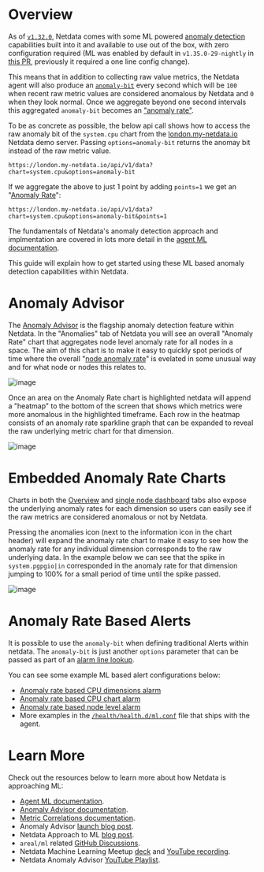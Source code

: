 <!--
title: "Machine learning (ML) powered anomaly detection"
description: "Detect anomalies in any system, container, or application in your infrastructure with machine learning and the open-source Netdata Agent."
image: /img/seo/guides/monitor/anomaly-detection.png
author: "Andrew Maguire"
author_title: "Analytics & ML Lead"
author_img: "/img/authors/andy-maguire.jpg"
custom_edit_url: https://github.com/netdata/netdata/edit/master/docs/guides/monitor/anomaly-detection.md
-->



# Overview

As of [`v1.32.0`](https://github.com/netdata/netdata/releases/tag/v1.32.0), Netdata comes with some ML powered [anomaly detection](https://en.wikipedia.org/wiki/Anomaly_detection) capabilities built into it and available to use out of the box, with zero configuration required (ML was enabled by default in `v1.35.0-29-nightly` in [this PR](https://github.com/netdata/netdata/pull/13158), previously it required a one line config change).

This means that in addition to collecting raw value metrics, the Netdata agent will also produce an [`anomaly-bit`](https://learn.netdata.cloud/docs/agent/ml#anomaly-bit---100--anomalous-0--normal) every second which will be `100` when recent raw metric values are considered anomalous by Netdata and `0` when they look normal. Once we aggregate beyond one second intervals this aggregated `anomaly-bit` becomes an ["anomaly rate"](https://learn.netdata.cloud/docs/agent/ml#anomaly-rate---averageanomaly-bit).

To be as concrete as possible, the below api call shows how to access the raw anomaly bit of the `system.cpu` chart from the [london.my-netdata.io](https://london.my-netdata.io) Netdata demo server. Passing `options=anomaly-bit` returns the anomay bit instead of the raw metric value.

```
https://london.my-netdata.io/api/v1/data?chart=system.cpu&options=anomaly-bit
```

If we aggregate the above to just 1 point by adding `points=1` we get an "[Anomaly Rate](https://learn.netdata.cloud/docs/agent/ml#anomaly-rate---averageanomaly-bit)":

```
https://london.my-netdata.io/api/v1/data?chart=system.cpu&options=anomaly-bit&points=1
```

The fundamentals of Netdata's anomaly detection approach and implmentation are covered in lots more detail in the [agent ML documentation](https://learn.netdata.cloud/docs/agent/ml). 

This guide will explain how to get started using these ML based anomaly detection capabilities within Netdata.

# Anomaly Advisor

The [Anomaly Advisor](https://learn.netdata.cloud/docs/cloud/insights/anomaly-advisor) is the flagship anomaly detection feature within Netdata. In the "Anomalies" tab of Netdata you will see an overall "Anomaly Rate" chart that aggregates node level anomaly rate for all nodes in a space. The aim of this chart is to make it easy to quickly spot periods of time where the overall "[node anomaly rate](https://learn.netdata.cloud/docs/agent/ml#node-anomaly-rate)" is evelated in some unusual way and for what node or nodes this relates to.

![image](https://user-images.githubusercontent.com/2178292/175928290-490dd8b9-9c55-4724-927e-e145cb1cc837.png)

Once an area on the Anomaly Rate chart is highlighted netdata will append a "heatmap" to the bottom of the screen that shows which metrics were more anomalous in the highlighted timeframe. Each row in the heatmap consists of an anomaly rate sparkline graph that can be expanded to reveal the raw underlying metric chart for that dimension.

![image](https://user-images.githubusercontent.com/2178292/175929162-02c8fe69-cc4f-4cf4-9b3a-a5e559a6feca.png)

# Embedded Anomaly Rate Charts

Charts in both the [Overview](https://learn.netdata.cloud/docs/cloud/visualize/overview) and [single node dashboard](https://learn.netdata.cloud/docs/cloud/visualize/overview#jump-to-single-node-dashboards) tabs also expose the underlying anomaly rates for each dimension so users can easily see if the raw metrics are considered anomalous or not by Netdata.

Pressing the anomalies icon (next to the information icon in the chart header) will expand the anomaly rate chart to make it easy to see how the anomaly rate for any individual dimension corresponds to the raw underlying data. In the example below we can see that the spike in `system.pgpgio|in` corresponded in the anomaly rate for that dimension jumping to 100% for a small period of time until the spike passed.

![image](https://user-images.githubusercontent.com/2178292/175933078-5dd951ff-7709-4bb9-b4be-34199afb3945.png)

# Anomaly Rate Based Alerts

It is possible to use the `anomaly-bit` when defining traditional Alerts within netdata. The `anomaly-bit` is just another `options` parameter that can be passed as part of an [alarm line lookup](https://learn.netdata.cloud/docs/agent/health/reference#alarm-line-lookup). 

You can see some example ML based alert configurations below:

- [Anomaly rate based CPU dimensions alarm](https://learn.netdata.cloud/docs/agent/health/reference#example-8---anomaly-rate-based-cpu-dimensions-alarm)
- [Anomaly rate based CPU chart alarm](https://learn.netdata.cloud/docs/agent/health/reference#example-9---anomaly-rate-based-cpu-chart-alarm)
- [Anomaly rate based node level alarm](https://learn.netdata.cloud/docs/agent/health/reference#example-10---anomaly-rate-based-node-level-alarm)
- More examples in the [`/health/health.d/ml.conf`](https://github.com/netdata/netdata/blob/master/health/health.d/ml.conf) file that ships with the agent.

# Learn More

Check out the resources below to learn more about how Netdata is approaching ML:

- [Agent ML documentation](https://learn.netdata.cloud/docs/agent/ml).
- [Anomaly Advisor documentation](https://learn.netdata.cloud/docs/cloud/insights/anomaly-advisor).
- [Metric Correlations documentation](https://learn.netdata.cloud/docs/cloud/insights/metric-correlations).
- Anomaly Advisor [launch blog post](https://www.netdata.cloud/blog/introducing-anomaly-advisor-unsupervised-anomaly-detection-in-netdata/).
- Netdata Approach to ML [blog post](https://www.netdata.cloud/blog/our-approach-to-machine-learning/).
- `areal/ml` related [GitHub Discussions](https://github.com/netdata/netdata/discussions?discussions_q=label%3Aarea%2Fml).
- Netdata Machine Learning Meetup [deck](https://docs.google.com/presentation/d/1rfSxktg2av2k-eMwMbjN0tXeo76KC33iBaxerYinovs/edit?usp=sharing) and [YouTube recording](https://www.youtube.com/watch?v=eJGWZHVQdNU).
- Netdata Anomaly Advisor [YouTube Playlist](https://youtube.com/playlist?list=PL-P-gAHfL2KPeUcCKmNHXC-LX-FfdO43j). 